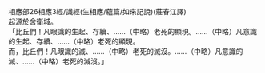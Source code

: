 相應部26相應3經/識經(生相應/蘊篇/如來記說)(莊春江譯)  
起源於舍衛城。  
「比丘們！凡眼識的生起、存續、……（中略）老死的顯現。……（中略）凡意識的生起、存續、……（中略）老死的顯現。  
而，比丘們！凡眼識的滅、……（中略）老死的滅沒。……（中略）凡意識的滅、……（中略）老死的滅沒。」  
  
  
